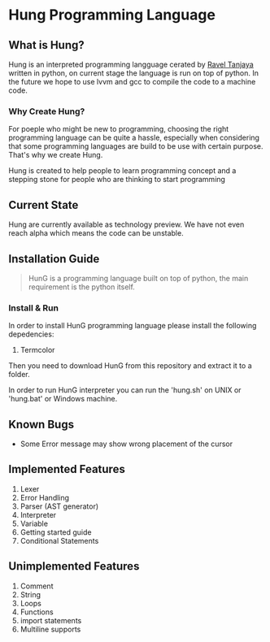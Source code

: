 # Hung Programming Language
## What is Hung?
Hung is an interpreted programming langguage cerated by [Ravel Tanjaya](https://www.instagram.com/raveltan) written in python, on current stage the language is run on top of python. In the future we hope to use lvvm and gcc to compile the code to a machine code.

### Why Create Hung?
For poeple who might be new to programming, choosing the right programming language can be quite a hassle, especially when considering that some programming languages are build to be use with certain purpose. That's why we create Hung.<br>

Hung is created to help people to learn programming concept and a stepping stone for people who are thinking to start programming

## Current State
Hung are currently available as technology preview. We have not even reach alpha which means the code can be unstable.

## Installation Guide
>HunG is a programming language built on top of python, the main requirement is the python itself.

### Install & Run
In order to install HunG programming language please install the following depedencies:
1. Termcolor

Then you need to download HunG from this repository and extract it to a folder.

In order to run HunG interpreter you can run the 'hung.sh' on UNIX or 'hung.bat' or Windows machine.

## Known Bugs
- Some Error message may show wrong placement of the cursor

## Implemented Features
1. Lexer
2. Error Handling
3. Parser (AST generator)
4. Interpreter
5. Variable
6. Getting started guide
7. Conditional Statements

## Unimplemented Features
1. Comment
2. String
3. Loops
4. Functions
5. import statements
6. Multiline supports

